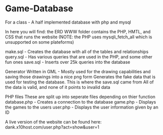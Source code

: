 # Game-Database
For a class - A half implemented database with php and mysql

In here you will find:
  the ERD
  WWW folder
     contains the PHP, HMTL, and CSS that runs the website (NOTE: the PHP uses mysqli_fetch_all which is unsupported on some plateforms)
  
  make.sql  - Creates the database with all of the tables and relationships
  query.sql - Has various queries that are used in the PHP, and some other fun ones
  save.sql  - Inserts over 25k queries into the database
  
  Generator
    Written in GML  - Mostly used for the drawing capabilities and saving those drawings into a nice png form
    Generates the fake data that is used for testing the database. This is where the save.sql came from
    All of the data is valid, and none of it points to invalid data
  
  
  PHP files
    These are split up into seperate files depending on thier function
    database.php  - Creates a connection to the database
    game.php      - Displays the games to the users
    user.php      - Displays the user information given by an ID


A live version of the website can be found here:
dank.x10host.com/user.php?act=show&user=1
